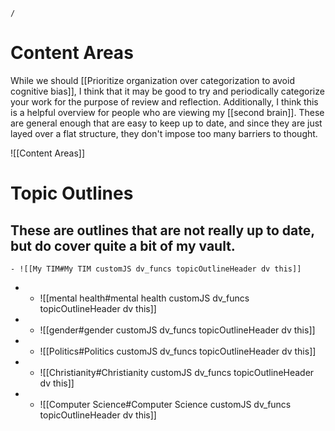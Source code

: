 ```ActivityHistory
/
```
# Content Areas
While we should [[Prioritize organization over categorization to avoid cognitive bias]], I think that it may be good to try and periodically categorize your work for the purpose of review and reflection. Additionally, I think this is a helpful overview for people who are viewing my [[second brain]].  These are general enough that are easy to keep up to date, and since they are just layed over a flat structure, they don't impose too many barriers to thought.

![[Content Areas]]

# Topic Outlines
These are outlines that are not really up to date, but do cover quite a bit of my vault.
- 
	- ![[My TIM#My TIM customJS dv_funcs topicOutlineHeader dv this]]
- 
	- ![[mental health#mental health customJS dv_funcs topicOutlineHeader dv this]]
- 
	- ![[gender#gender customJS dv_funcs topicOutlineHeader dv this]]
- 
	- ![[Politics#Politics customJS dv_funcs topicOutlineHeader dv this]]
- 
	 - ![[Christianity#Christianity customJS dv_funcs topicOutlineHeader dv this]]
- 
	- ![[Computer Science#Computer Science customJS dv_funcs topicOutlineHeader dv this]]

